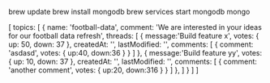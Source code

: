 brew update
brew install mongodb
brew services start mongodb
mongo 


[
    topics: [
        {
            name: 'football-data',
            comment: 'We are interested in your ideas for our football data refresh',
            threads: [
                {
                    message:'Build feature x',
                    votes: {
                        up: 50,
                        down: 37
                    },
                    createdAt: '',
                    lastModified: '',
                    comments: [
                        {
                            comment: 'asdasd',
                            votes: {
                                up:40,
                                down:36
                            }
                        }
                    ]
                },
                {
                    message:'Build feature yy',
                    votes: {
                        up: 10,
                        down: 37
                    },
                    createdAt: '',
                    lastModified: '',
                    comments: [
                        {
                            comment: 'another comment',
                            votes: {
                                up:20,
                                down:316
                            }
                        }
                    ]
                },
            ]
        }
    ]
]